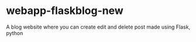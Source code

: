 # webapp-flaskblog-new
A blog website where you can create edit and delete post 
made using Flask, python

